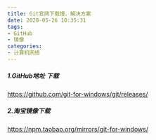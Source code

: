 ```yaml
---
title: Git官网下载慢，解决方案
date: 2020-05-26 10:35:31
tags:
- GitHub
- 镜像
categories:
- 计算机网络
---
```

##### 1.GitHub地址 下载
https://github.com/git-for-windows/git/releases/

##### 2.淘宝镜像下载
https://npm.taobao.org/mirrors/git-for-windows/
<!--more-->
